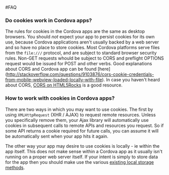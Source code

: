 #FAQ

### Do cookies work in Cordova apps?

The rules for cookies in the Cordova apps are the same as desktop browsers. You should _not_ expect your app to persist cookies for its own use, because Cordova applications aren't usually backed by a web server and so have no place to store cookies. Most Cordova platforms serve files from the `file:///` protocol, and are subject to standard browser security rules. Non-GET requests whould be subject to CORS and preflight OPTIONS request would be issued for POST and other verbs. Good explanations about CORS and Cordova app can be found [here] (http://stackoverflow.com/questions/9103876/cors-cookie-credentials-from-mobile-webview-loaded-locally-with-file). In case you haven't heard about CORS, [CORS on HTML5Rocks](http://www.html5rocks.com/en/tutorials/cors/) is a good resource.

### How to work with cookies in Cordova apps?

There are two ways in which you may want to use cookies. The first by using `XMLHttpRequest` (XHR / AJAX) to request remote resources. Unless you specifically remove them, your Ajax library will automatically use cookies in subsequent calls to remote APIs and resources you request. So if some API returns a cookie required for future calls, you can assume it will be automatically sent when your app hits it again.

The other way your app may desire to use cookies is locally - ie within the app itself. This does not make sense within a Cordova app as it usually isn't running on a proper web server itself. If your intent is simply to store data for the app then you should make use the various [existing local storage methods](http://cordova.apache.org/docs/en/4.0.0/cordova_storage_storage.md.html#Storage).

